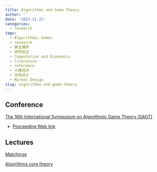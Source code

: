 ```yaml
---
title: Algorithms and Game Theory
author: ''
date: '2023-11-21'
categories:
  - research
tags:
  - Algorithmic Games
  - research
  - 算法博弈
  - 研究前沿
  - Computation and Economics
  - literature
  - reference
  - 计算经济
  - 市场设计
  - Market Design
slug: algorithms-and-game-theory
---
```


## Conference

[The 16th International Symposium on Algorithmic Game Theory (SAGT)](https://www.royalholloway.ac.uk/research-and-teaching/departments-and-schools/computer-science/sagt-2023/)

-   [Proceeding Web link](https://link.springer.com/book/10.1007/978-3-031-43254-5)

## Lectures

[Matchings](http://www.columbia.edu/~cs2035/courses/ieor8100.F18/index.html)

[Algorithms core theory](https://www.cs.cornell.edu/courses/cs6820/2023fa/lectures.html)
